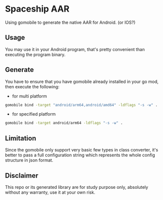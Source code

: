 # Spaceship AAR
Using gomobile to generate the native AAR for Android. (or IOS?)  

## Usage
You may use it in your Android program, that's pretty convenient than executing the program binary.

## Generate
You have to ensure that you have gomobile already installed in your go mod, then execute the following:

- for multi platform
```bash
gomobile bind -target "android/arm64,android/amd64" -ldflags "-s -w" .
```
- for specified platform
```bash
gomobile bind -target android/arm64 -ldflags "-s -w" .
```
 
## Limitation
Since the gomobile only support very basic few types in class converter, it's better to pass a full configuration string
which represents the whole config structure in json format.

## Disclaimer
This repo or its generated library are for study purpose only, absolutely without any warranty, use it at your own risk.